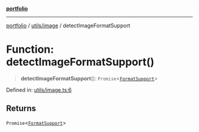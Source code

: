 [**portfolio**](../../../README.md)

***

[portfolio](../../../modules.md) / [utils/image](../README.md) / detectImageFormatSupport

# Function: detectImageFormatSupport()

> **detectImageFormatSupport**(): `Promise`\<[`FormatSupport`](../interfaces/FormatSupport.md)\>

Defined in: [utils/image.ts:6](https://github.com/tnorlund/Portfolio/blob/ca898a59e393128effd13e7124ea86b6d84ce087/portfolio/utils/image.ts#L6)

## Returns

`Promise`\<[`FormatSupport`](../interfaces/FormatSupport.md)\>
